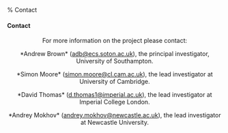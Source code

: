 % Contact

#### Contact

<center>
<p>For more information on the project please contact:</p>

<p>*Andrew Brown* (<a href="&#109;&#097;&#105;&#108;&#116;&#111;:&#097;&#100;&#098;&#064;&#101;&#099;&#115;&#046;&#115;&#111;&#116;&#111;&#110;&#046;&#097;&#099;&#046;&#117;&#107;">adb<!--><!-->@<!--><!-->ecs.soton.ac.uk</a>), the principal investigator, University of Southampton.</p>

<p>*Simon Moore* (<a href="&#109;&#097;&#105;&#108;&#116;&#111;:&#115;&#105;&#109;&#111;&#110;&#046;&#109;&#111;&#111;&#114;&#101;&#064;&#099;&#108;&#046;&#099;&#097;&#109;&#046;&#097;&#099;&#046;&#117;&#107;">simon.moore<!--><!-->@<!--><!-->cl.cam.ac.uk</a>), the lead investigator at University of Cambridge.</p>

<p>*David Thomas* (<a href="&#109;&#097;&#105;&#108;&#116;&#111;:&#100;&#046;&#116;&#104;&#111;&#109;&#097;&#115;&#049;&#064;&#105;&#109;&#112;&#101;&#114;&#105;&#097;&#108;&#046;&#097;&#099;&#046;&#117;&#107;">d.thomas1<!--><!-->@<!--><!-->imperial.ac.uk</a>), the lead investigator at Imperial College London.</p>

<p> *Andrey Mokhov* (<a href="&#109;&#097;&#105;&#108;&#116;&#111;:&#097;&#110;&#100;&#114;&#101;&#121;&#046;&#109;&#111;&#107;&#104;&#111;&#118;&#064;&#110;&#101;&#119;&#099;&#097;&#115;&#116;&#108;&#101;&#046;&#097;&#099;&#046;&#117;&#107;">andrey.mokhov<!--><!-->@<!--><!-->newcastle.ac.uk</a>), the lead investigator at Newcastle University.</p>

<!-- TODO: add RAs/students?
<p>*Ghaith Tarawneh* (<a href="&#109;&#97;&#105;&#x6c;&#x74;&#111;&#58;&#x67;&#104;&#x61;&#105;&#x74;&#104;&#46;&#116;&#97;&#x72;&#97;&#119;&#110;&#x65;&#104;&#64;&#110;&#99;&#x6c;&#46;&#x61;&#x63;&#x2e;&#117;&#x6b;">&#x67;&#x68;&#x61;&#x69;&#116;&#x68;&#x2e;&#x74;&#x61;&#114;&#97;&#x77;&#110;&#x65;&#104;&#x40;&#110;&#99;&#108;&#x2e;&#97;&#99;&#46;&#x75;&#x6b;</a>)</p>
-->
</center>
